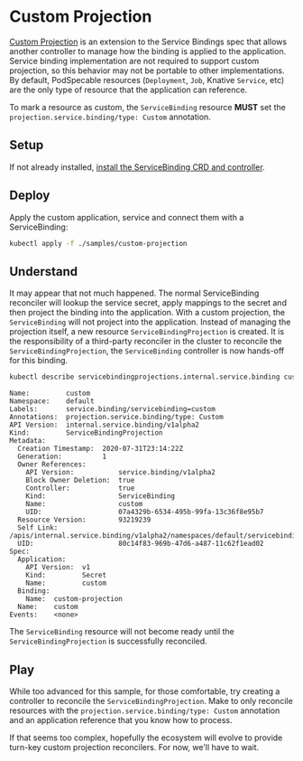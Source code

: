 # Custom Projection

[Custom Projection][custom-projection] is an extension to the Service Bindings spec that allows another controller to manage how the binding is applied to the application.
Service binding implementation are not required to support custom projection, so this behavior may not be portable to other implementations.
By default, PodSpecable resources (`Deployment`, `Job`, Knative `Service`, etc) are the only type of resource that the application can reference.

To mark a resource as custom, the `ServiceBinding` resource **MUST** set the `projection.service.binding/type: Custom` annotation.

## Setup

If not already installed, [install the ServiceBinding CRD and controller][install].

## Deploy

Apply the custom application, service and connect them with a ServiceBinding:

```sh
kubectl apply -f ./samples/custom-projection
```

## Understand

It may appear that not much happened.
The normal ServiceBinding reconciler will lookup the service secret, apply mappings to the secret and then project the binding into the application.
With a custom projection, the `ServiceBinding` will not project into the application.
Instead of managing the projection itself, a new resource `ServiceBindingProjection` is created.
It is the responsibility of a third-party reconciler in the cluster to reconcile the `ServiceBindingProjection`, the `ServiceBinding` controller is now hands-off for this binding.

```sh
kubectl describe servicebindingprojections.internal.service.binding custom
```

```
Name:         custom
Namespace:    default
Labels:       service.binding/servicebinding=custom
Annotations:  projection.service.binding/type: Custom
API Version:  internal.service.binding/v1alpha2
Kind:         ServiceBindingProjection
Metadata:
  Creation Timestamp:  2020-07-31T23:14:22Z
  Generation:          1
  Owner References:
    API Version:           service.binding/v1alpha2
    Block Owner Deletion:  true
    Controller:            true
    Kind:                  ServiceBinding
    Name:                  custom
    UID:                   07a4329b-6534-495b-99fa-13c36f8e95b7
  Resource Version:        93219239
  Self Link:               /apis/internal.service.binding/v1alpha2/namespaces/default/servicebindingprojections/custom
  UID:                     80c14f83-969b-47d6-a487-11c62f1ead02
Spec:
  Application:
    API Version:  v1
    Kind:         Secret
    Name:         custom
  Binding:
    Name:  custom-projection
  Name:    custom
Events:    <none>
```

The `ServiceBinding` resource will not become ready until the `ServiceBindingProjection` is successfully reconciled.

## Play

While too advanced for this sample, for those comfortable, try creating a controller to reconcile the `ServiceBindingProjection`.
Make to only reconcile resources with the `projection.service.binding/type: Custom` annotation and an application reference that you know how to process.

If that seems too complex, hopefully the ecosystem will evolve to provide turn-key custom projection reconcilers.
For now, we'll have to wait.

[custom-projection]: https://github.com/k8s-service-bindings/spec/#custom-projection
[install]: ../../README.md#try-it-out
